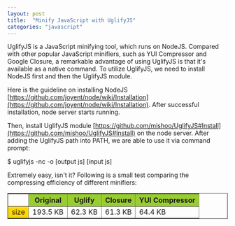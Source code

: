 ```yaml
---
layout: post
title:  "Minify JavaScript with UglifyJS"
categories: "javascript"
---
```


UglifyJS is a JavaScript minifying tool, which runs on NodeJS. Compared with other popular JavaScript minifiers, such as YUI Compressor and Google Closure, a remarkable advantage of using UglifyJS is that it's available as a native command. To utilize UglifyJS, we need to install NodeJS first and then the UglifyJS module.

Here is the guideline on installing NodeJS [https://github.com/joyent/node/wiki/Installation](https://github.com/joyent/node/wiki/Installation). After successful installation, node server starts running.

Then, install UglifyJS module [https://github.com/mishoo/UglifyJS#Install](https://github.com/mishoo/UglifyJS#Install) on the node server. After adding the UglifyJS path into PATH, we are able to use it via command prompt:

$ uglifyjs -nc -o [output js] [input js]

Extremely easy, isn't it? Following is a small test comparing the compressing efficiency of different minifiers:

<table border="1" cellspacing="0" cellpadding="5">
<tr>
	<th></th>
	<th bgcolor="9ACD32">Original</th>
	<th bgcolor="9ACD32">Uglify</th>
	<th bgcolor="9ACD32">Closure</th>
	<th bgcolor="9ACD32">YUI Compressor</th>
</tr>
<tr>
	<td bgcolor="FFD700">size</td>
	<td>193.5 KB</td>
	<td>62.3 KB</td>
	<td>61.3 KB</td>
	<td>64.4 KB</td>
</tr>
</table>